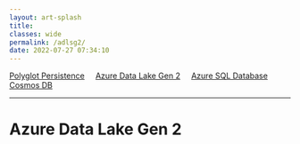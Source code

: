 ```yaml
---
layout: art-splash
title: 
classes: wide
permalink: /adlsg2/
date: 2022-07-27 07:34:10
---
```

<a href="../polyglot-persistence">Polyglot Persistence</a> &nbsp; &nbsp; <a href="../adlsg2">Azure Data Lake Gen 2</a> &nbsp; &nbsp; <a href="../azure-sql-database">Azure SQL Database</a> &nbsp; &nbsp; <a href="../cosmos-db">Cosmos DB</a>
<hr />

# Azure Data Lake Gen 2


